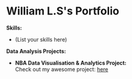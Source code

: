 # William L.S's Portfolio

**Skills:**

* (List your skills here)

**Data Analysis Projects:**

* **NBA Data Visualisation & Analytics Project:**  
  Check out my awesome project: [here](https://github.com/wlshepherd/My_Portolio/blob/main/NBA_Data_Analysis_Project.ipynb)
